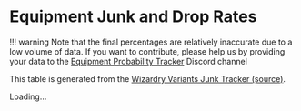 # Equipment Junk and Drop Rates

!!! warning
    Note that the final percentages are relatively inaccurate due to a low volume of data. If you want to contribute, please help us by providing your data to the [Equipment Probability Tracker](https://discord.com/channels/1296602475918524507/1376019730112053389) Discord channel

This table is generated from the [Wizardry Variants Junk Tracker (source)](https://docs.google.com/spreadsheets/d/1XzlwOeuDjlFJ86zUrFtE2sO6J5AIdis0PM-nC7O0MQw/edit?gid=1608165252#gid=1608165252).

<div id="equipment-drop-rates">Loading…</div>
